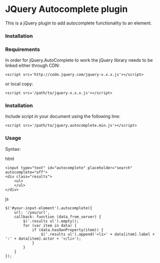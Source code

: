 # JQuery Autocomplete plugin

This is a jQuery plugin to add autocomplete functionality to an element.

### Installation 

### Requirements
In order for jQuery.AutoComplete to work the jQuery library needs to be linked either through CDN:

```
<script src='http://code.jquery.com/jquery-x.x.x.js'></script>
```

or local copy:

```
<script src='/path/to/jquery-x.x.x.js'></script>
```

### Installation
Include script in your document using the following line:

```
<script src='/path/to/jquery.autocomplete.min.js'></script>
```

### Usage

Syntax:

html
```
<input type="text" id="autocomplete" placeholder="search" autocomplete="off">
<div class="results">
    <ul>
    </ul>
</div>
```

js 
```
$('#your-input-element').autocomplete({
	url: '/you/url',
	callback: function (data_from_server) {
		$('.results ul').empty();
        for (var item in data) {
            if (data.hasOwnProperty(item)) {
                $('.results ul').append('<li>' + data[item].label + ':' + data[item].actor + '</li>');
            }
        }
	}
});
```